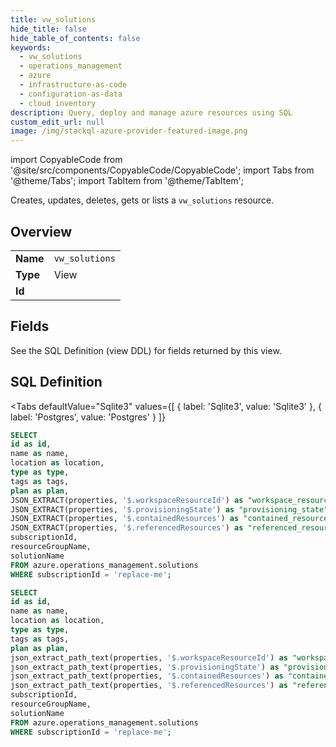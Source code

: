 ```yaml
--- 
title: vw_solutions
hide_title: false
hide_table_of_contents: false
keywords:
  - vw_solutions
  - operations_management
  - azure
  - infrastructure-as-code
  - configuration-as-data
  - cloud inventory
description: Query, deploy and manage azure resources using SQL
custom_edit_url: null
image: /img/stackql-azure-provider-featured-image.png
---
```


import CopyableCode from '@site/src/components/CopyableCode/CopyableCode';
import Tabs from '@theme/Tabs';
import TabItem from '@theme/TabItem';

Creates, updates, deletes, gets or lists a <code>vw_solutions</code> resource.

## Overview
<table><tbody>
<tr><td><b>Name</b></td><td><code>vw_solutions</code></td></tr>
<tr><td><b>Type</b></td><td>View</td></tr>
<tr><td><b>Id</b></td><td><CopyableCode code="azure.operations_management.vw_solutions" /></td></tr>
</tbody></table>

## Fields

See the SQL Definition (view DDL) for fields returned by this view.

## SQL Definition

<Tabs
defaultValue="Sqlite3"
values={[
{ label: 'Sqlite3', value: 'Sqlite3' },
{ label: 'Postgres', value: 'Postgres' }
]}
>
<TabItem value="Sqlite3">

```sql
SELECT
id as id,
name as name,
location as location,
type as type,
tags as tags,
plan as plan,
JSON_EXTRACT(properties, '$.workspaceResourceId') as "workspace_resource_id",
JSON_EXTRACT(properties, '$.provisioningState') as "provisioning_state",
JSON_EXTRACT(properties, '$.containedResources') as "contained_resources",
JSON_EXTRACT(properties, '$.referencedResources') as "referenced_resources",
subscriptionId,
resourceGroupName,
solutionName
FROM azure.operations_management.solutions
WHERE subscriptionId = 'replace-me';
```

</TabItem>
<TabItem value="Postgres">

```sql
SELECT
id as id,
name as name,
location as location,
type as type,
tags as tags,
plan as plan,
json_extract_path_text(properties, '$.workspaceResourceId') as "workspace_resource_id",
json_extract_path_text(properties, '$.provisioningState') as "provisioning_state",
json_extract_path_text(properties, '$.containedResources') as "contained_resources",
json_extract_path_text(properties, '$.referencedResources') as "referenced_resources",
subscriptionId,
resourceGroupName,
solutionName
FROM azure.operations_management.solutions
WHERE subscriptionId = 'replace-me';
```

</TabItem>
</Tabs>
